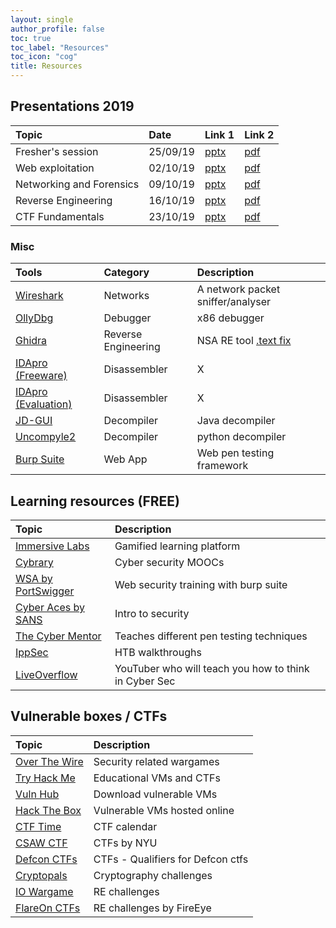 ```yaml
---
layout: single
author_profile: false
toc: true
toc_label: "Resources"
toc_icon: "cog"
title: Resources 
---
```


## Presentations 2019
| Topic  | Date | Link 1 | Link 2 |
|:-------|:-----|:-------|:-------|
| Fresher's session | 25/09/19 | [pptx](https://drive.google.com/open?id=1EjH3fUwpRcj9CamOM_03YdpY5_DNAvSS) | [pdf](https://drive.google.com/file/d/1_feBd7_eHJk9KIFy0njafMqfP-NiTP02/view?usp=sharing) |
| Web exploitation | 02/10/19 | [pptx](https://drive.google.com/file/d/18t87wjQnJvos3y3Aq0zj9XNUVgfcFknQ/view?usp=sharing) | [pdf](https://drive.google.com/file/d/1Q-ZwDmHJ5ZwOtN5TNK0yyGdAf8z4ippj/view?usp=sharing) |
| Networking and Forensics | 09/10/19 | [pptx](https://drive.google.com/file/d/1BgcjrWAFEt7pOqRURU_PdbZXqO0BizK6/view?usp=sharing) | [pdf](https://drive.google.com/file/d/1GnSMFCLk547dSw4F4oYseBL7KQ17v73h/view?usp=sharing) |
| Reverse Engineering | 16/10/19 | [pptx](https://drive.google.com/file/d/1H2zpaitgvVXW6vSR3qA7K34ZEUQElzJm/view?usp=sharing) | [pdf](https://drive.google.com/file/d/1UZTpiIxJsbtIX1HIr_KMg0F9HS6QpLn9/view?usp=sharing) |
| CTF Fundamentals | 23/10/19 | [pptx](https://drive.google.com/file/d/1V2aVv7PPrPaJmsed1fLTH8HHFLFmtWfR/view?usp=sharing) | [pdf](https://drive.google.com/file/d/1hRfGFSC0_OTQevHJmCbBxpdso7_CX58q/view?usp=sharing) |

### Misc

| Tools  | Category | Description |
|:-------|:---------|:------------|
| [Wireshark](https://www.wireshark.org/) | Networks | A network packet sniffer/analyser |
| [OllyDbg](http://www.ollydbg.de/) | Debugger | x86 debugger |
| [Ghidra](https://ghidra-sre.org/ ) | Reverse Engineering | NSA RE tool [.text fix](https://www.youtube.com/watch?v=WENXr6iDu8A) |
| [IDApro (Freeware)](https://www.hex-rays.com/products/ida/support/download_freeware.shtml) | Disassembler | X |
| [IDApro (Evaluation)](https://out7.hex-rays.com/demo/request) | Disassembler | X |
| [JD-GUI](http://java-decompiler.github.io/) | Decompiler | Java decompiler |
| [Uncompyle2](https://github.com/Mysterie/uncompyle2) | Decompiler | python decompiler |
| [Burp Suite](https://portswigger.net/burp) | Web App | Web pen testing framework |

## Learning resources (FREE)

| Topic | Description |
|:------|:------------|
| [Immersive Labs](https://dca.immersivelabs.online/) | Gamified learning platform |
| [Cybrary](https://www.cybrary.it/) | Cyber security MOOCs |
| [WSA by PortSwigger](https://portswigger.net/web-security) | Web security training with burp suite |
| [Cyber Aces by SANS](https://www.cyberaces.org/courses.html) | Intro to security |
| [The Cyber Mentor](https://www.youtube.com/channel/UC0ArlFuFYMpEewyRBzdLHiw) | Teaches different pen testing techniques |
| [IppSec](https://www.youtube.com/channel/UCa6eh7gCkpPo5XXUDfygQQA) | HTB walkthroughs |
| [LiveOverflow](https://liveoverflow.com/) | YouTuber who will teach you how to think in Cyber Sec |

## Vulnerable boxes / CTFs

| Topic | Description |
|:------|:------------|
| [Over The Wire](https://overthewire.org/wargames/) | Security related wargames |
| [Try Hack Me](https://tryhackme.com/dashboard) | Educational VMs and CTFs |
| [Vuln Hub](https://www.vulnhub.com/) | Download vulnerable VMs |
| [Hack The Box](https://www.hackthebox.eu/home) | Vulnerable VMs hosted online |
| [CTF Time](https://ctftime.org/event/list/upcoming) | CTF calendar |
| [CSAW CTF](https://365.csaw.io/) | CTFs by NYU |
| [Defcon CTFs](https://ctftime.org/ctf/1/) | CTFs - Qualifiers for Defcon ctfs |
| [Cryptopals](https://cryptopals.com/) | Cryptography challenges |
| [IO Wargame](https://io.netgarage.org/) | RE challenges |
| [FlareOn CTFs](http://flare-on.com/) | RE challenges by FireEye |
